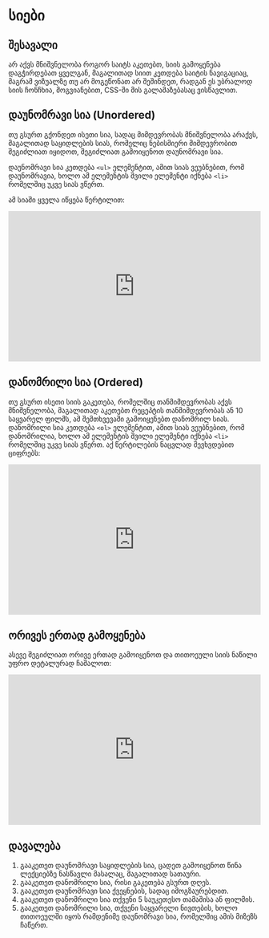 # სიები

## შესავალი

არ აქვს მნიშვნელობა როგორ საიტს აკეთებთ, სიის გამოყენება დაგჭირდებათ ყველგან, მაგალითად სიით კეთდება საიტის ნავიგაციაც, მაგრამ ვიზუალზე თუ არ მოგეწონათ არ შეშინდეთ, რადგან ეს უბრალოდ სიის ჩონჩხია, მოგვიანებით, CSS-ში მის გალამაზებასაც ვისწავლით.

## დაუნომრავი სია (Unordered)

თუ გსურთ გქონდეთ ისეთი სია, სადაც მიმდევრობას მნიშვნელობა არაქვს, მაგალითად საყიდლების სიას, რომელიც ნებისმიერი მიმდევრობით შეგიძლიათ იყიდოთ, შეგიძლიათ გამოიყენოთ დაუნომრავი სია.

დაუნომრავი სია კეთდება `<ul>` ელემენტით, ამით სიას ვეუბნებით,  რომ დაუნომრავია, ხოლო ამ ელემენტის შვილი ელემენტი იქნება `<li>` რომელშიც უკვე სიას ვწერთ.

ამ სიაში ყველა იწყება წერტილით:

<iframe height="300" style="width: 100%;" scrolling="no" title="html-unordered-list" src="https://codepen.io/xazy/embed/ExMVxgd?default-tab=html%2Cresult&theme-id=dark" frameborder="no" loading="lazy" allowtransparency="true" allowfullscreen="true">
  See the Pen <a href="https://codepen.io/xazy/pen/ExMVxgd">
  html-unordered-list</a> by XazyProject (<a href="https://codepen.io/xazy">@xazy</a>)
  on <a href="https://codepen.io">CodePen</a>.
</iframe>

## დანომრილი სია (Ordered)

თუ გსურთ ისეთი სიის გაკეთება, რომელშიც თანმიმდევრობას აქვს მნიშვნელობა, მაგალითად აკეთებთ რეცეპტის თანმიმდევრობას ან 10 საყვარელ ფილმს, ამ შემთხვევაში გამოიყენებთ დანომრილ სიას.
დანომრილი სია კეთდება `<ol>` ელემენტით, ამით სიას ვეუბნებით,  რომ დანომრილია, ხოლო ამ ელემენტის შვილი ელემენტი იქნება `<li>` რომელშიც უკვე სიას ვწერთ.
აქ წერტილების ნაცვლად შევხვდებით ციფრებს:

<iframe height="300" style="width: 100%;" scrolling="no" title="html_ordered_list" src="https://codepen.io/xazy/embed/oNVjNzR?default-tab=html%2Cresult&theme-id=dark" frameborder="no" loading="lazy" allowtransparency="true" allowfullscreen="true">
  See the Pen <a href="https://codepen.io/xazy/pen/oNVjNzR">
  html_ordered_list</a> by XazyProject (<a href="https://codepen.io/xazy">@xazy</a>)
  on <a href="https://codepen.io">CodePen</a>.
</iframe>

## ორივეს ერთად გამოყენება

ასევე შეგიძლიათ ორივე ერთად გამოიყენოთ და თითოეული სიის ნაწილი უფრო დეტალურად ჩაშალოთ:

<iframe height="300" style="width: 100%;" scrolling="no" title="ordered and unordered" src="https://codepen.io/xazy/embed/WNmQNoj?default-tab=html%2Cresult&theme-id=dark" frameborder="no" loading="lazy" allowtransparency="true" allowfullscreen="true">
  See the Pen <a href="https://codepen.io/xazy/pen/WNmQNoj">
  ordered and unordered</a> by XazyProject (<a href="https://codepen.io/xazy">@xazy</a>)
  on <a href="https://codepen.io">CodePen</a>.
</iframe>

## დავალება

<div className="homework">

1.	გააკეთეთ დაუნომრავი საყიდლების სია, ცადეთ გამოიყენოთ წინა ლექციებზე ნასწავლი მასალაც, მაგალითად სათაური.
2.	გააკეთეთ დანომრილი სია, რისი გაკეთება გსურთ დღეს.
3.	გააკეთეთ დაუნომრავი სია ქვეყნების, სადაც იმოგზაურებდით.
4.	გააკეთეთ დანომრილი სია თქვენი 5 საუკეთესო თამაშისა ან ფილმის.
5.	გააკეთეთ დანომრილი სია, თქვენი საყვარელი ნივთების, ხოლო თითოეულში იყოს რამდენიმე დაუნომრავი სია, რომელშიც ამის მიზეზს ჩაწერთ.

</div>